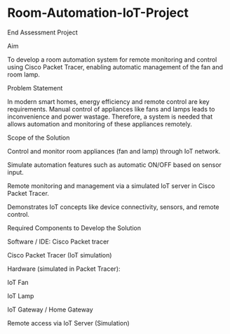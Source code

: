 # Room-Automation-IoT-Project
End Assessment Project

Aim

To develop a room automation system for remote monitoring and control using Cisco Packet Tracer, enabling automatic management of the fan and room lamp.

Problem Statement

In modern smart homes, energy efficiency and remote control are key requirements. Manual control of appliances like fans and lamps leads to inconvenience and power wastage. Therefore, a system is needed that allows automation and monitoring of these appliances remotely.

Scope of the Solution

Control and monitor room appliances (fan and lamp) through IoT network.

Simulate automation features such as automatic ON/OFF based on sensor input.

Remote monitoring and management via a simulated IoT server in Cisco Packet Tracer.

Demonstrates IoT concepts like device connectivity, sensors, and remote control.

Required Components to Develop the Solution

Software / IDE: Cisco Packet tracer

Cisco Packet Tracer (IoT simulation)

Hardware (simulated in Packet Tracer):

IoT Fan

IoT Lamp

IoT Gateway / Home Gateway

Remote access via IoT Server (Simulation)



